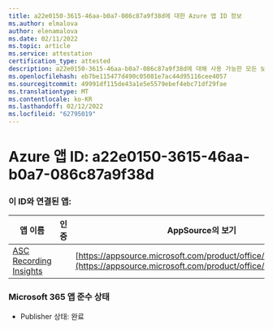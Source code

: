```yaml
---
title: a22e0150-3615-46aa-b0a7-086c87a9f38d에 대한 Azure 앱 ID 정보
ms.author: elmalova
author: elenamalova
ms.date: 02/11/2022
ms.topic: article
ms.service: attestation
certification_type: attested
description: a22e0150-3615-46aa-b0a7-086c87a9f38d에 대해 사용 가능한 모든 보안 및 규정 준수 정보입니다.
ms.openlocfilehash: eb7be115477d490c05081e7ac44d95116cee4057
ms.sourcegitcommit: 49991df115de43a1e5e5579ebef4ebc71df29fae
ms.translationtype: MT
ms.contentlocale: ko-KR
ms.lasthandoff: 02/12/2022
ms.locfileid: "62795019"
---
```

# <a name="azure-app-id-a22e0150-3615-46aa-b0a7-086c87a9f38d"></a>Azure 앱 ID: a22e0150-3615-46aa-b0a7-086c87a9f38d


### <a name="apps-associated-with-this-id"></a>이 ID와 연결된 앱:
| **앱 이름** | **인증** | **AppSource의 보기** |
|--------------|---------------|-----------------------|
| [ASC Recording Insights](https://docs.microsoft.com/microsoft-365-app-certification/forward/WA200000708) |  | [https://appsource.microsoft.com/product/office/WA200000708](https://appsource.microsoft.com/product/office/WA200000708) |

### <a name="microsoft-365-app-compliance-status"></a>Microsoft 365 앱 준수 상태
- Publisher 상태: 완료
